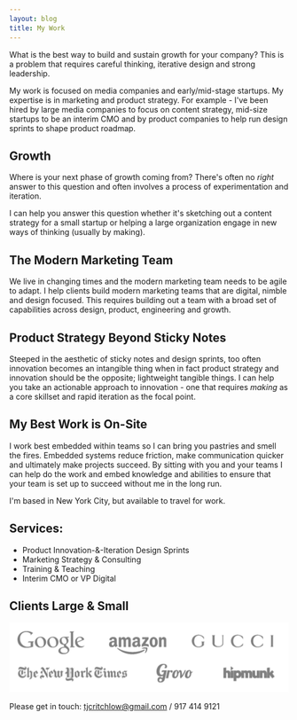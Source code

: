 ```yaml
---
layout: blog
title: My Work
---
```


What is the best way to build and sustain growth for your company? This is a problem that requires careful thinking, iterative design and strong leadership.

My work is focused on media companies and early/mid-stage startups. My expertise is in marketing and product strategy. For example - I've been hired by large media companies to focus on content strategy, mid-size startups to be an interim CMO and by product companies to help run design sprints to shape product roadmap.

## Growth

Where is your next phase of growth coming from? There's often no *right* answer to this question and often involves a process of experimentation and iteration.

I can help you answer this question whether it's sketching out a content strategy for a small startup or helping a large organization engage in new ways of thinking (usually by making).

## The Modern Marketing Team

We live in changing times and the modern marketing team needs to be agile to adapt. I help clients build modern marketing teams that are digital, nimble and design focused. This requires building out a team with a broad set of capabilities across design, product, engineering and growth.


## Product Strategy Beyond Sticky Notes

Steeped in the aesthetic of sticky notes and design sprints, too often innovation becomes an intangible thing when in fact product strategy and innovation should be the opposite; lightweight tangible things. I can help you take an actionable approach to innovation - one that requires *making* as a core skillset and rapid iteration as the focal point.


## My Best Work is On-Site

I work best embedded within teams so I can bring you pastries and smell the fires. Embedded systems reduce friction, make communication quicker and ultimately make projects succeed. By sitting with you and your teams I can help do the work and embed knowledge and abilities to ensure that your team is set up to succeed without me in the long run.

I'm based in New York City, but available to travel for work.

## Services:

- Product Innovation-&-Iteration Design Sprints
- Marketing Strategy & Consulting
- Training & Teaching
- Interim CMO or VP Digital

## Clients Large & Small

![I <3 clients](/images/clientsgrey.png)

Please get in touch: <tjcritchlow@gmail.com> / 917 414 9121
